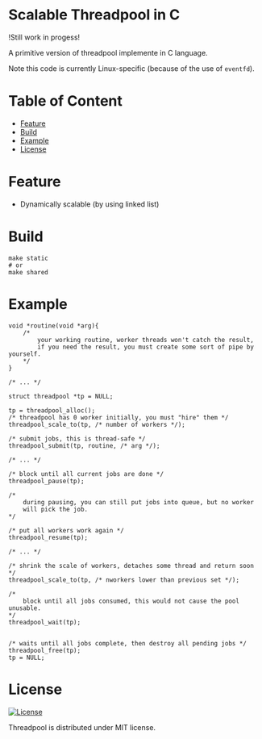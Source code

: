 # Scalable Threadpool in C

!Still work in progess!

A primitive version of threadpool implemente in C language.

Note this code is currently Linux-specific (because of the use of `eventfd`).

# Table of Content
- [Feature](#Feature)
- [Build](#Build)
- [Example](#Use)
- [License](#License)

# Feature
- Dynamically scalable (by using linked list)

# Build
```=
make static
# or
make shared
```

# Example
```c=
void *routine(void *arg){
    /*
        your working routine, worker threads won't catch the result,
        if you need the result, you must create some sort of pipe by yourself.
    */
}

/* ... */

struct threadpool *tp = NULL;

tp = threadpool_alloc();
/* threadpool has 0 worker initially, you must "hire" them */
threadpool_scale_to(tp, /* number of workers */);

/* submit jobs, this is thread-safe */
threadpool_submit(tp, routine, /* arg */);

/* ... */

/* block until all current jobs are done */
threadpool_pause(tp);

/*
    during pausing, you can still put jobs into queue, but no worker
    will pick the job.
*/

/* put all workers work again */
threadpool_resume(tp);

/* ... */

/* shrink the scale of workers, detaches some thread and return soon */
threadpool_scale_to(tp, /* nworkers lower than previous set */);

/*
    block until all jobs consumed, this would not cause the pool unusable.
*/
threadpool_wait(tp);


/* waits until all jobs complete, then destroy all pending jobs */
threadpool_free(tp);
tp = NULL;

```

# License
[![License](http://img.shields.io/:license-mit-blue.svg?style=flat-square)](http://badges.mit-license.org)

Threadpool is distributed under MIT license.
